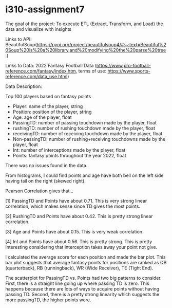 # i310-assignment7

The goal of the project: To execute ETL (Extract, Transform, and Load) the data and visualize with insights

Links to API: BeautifulSoup(https://pypi.org/project/beautifulsoup4/#:~:text=Beautiful%20Soup%20is%20a%20library,and%20modifying%20the%20parse%20tree.)

Links to Data: 2022 Fantasy Football Data (https://www.pro-football-reference.com/fantasy/index.htm, terms of use: https://www.sports-reference.com/data_use.html)

Data Description:

Top 100 players based on fantasy points
- Player: name of the player, string
- Position: position of the player, string
- Age: age of the player, float
- PassingTD: number of passing touchdown made by the player, float
- rushingTD: number of rushing touchdown made by the player, float
- receivingTD: number of receiving touchdown made by the player, float
- Non-passingTD: number of rushing+receiving touchdowns made by the player, float
- Int: number of interceptions made by the player, float
- Points: fantasy points throughout the year 2022, float 

There was no issues found in the data.

From histograms, I could find points and age have both bell on the left side having tail on the right (skewed right).

Pearson Correlation gives that...

[1] PassingTD and Points have about 0.71. This is very strong linear correlation, which makes sense since TD gives the most points.

[2] RushingTD and Points have about 0.42. This is pretty strong linear correlation.

[3] Age and Points have about 0.15. This is very weak correlation.

[4] Int and Points have about 0.56. This is pretty strong. This is pretty interesting considering that interception takes away your point not give.

I calculated the average score for each position and made the bar plot. This bar plot suggests that average fantasy points for positions are ranked as QB (quarterback), RB (runningback), WR (Wide Receiver), TE (Tight End).

The scatterplot for PassingTD vs. Points had two big patterns to consider. First, there is a straight line going up where passing TD is zero. This happens because there are lots of ways to acquire points without having passing TD. Second, there is a pretty strong linearity which suggests the more passingTD, the higher points were.
